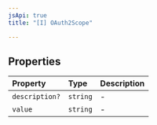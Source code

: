 ```yaml
---
jsApi: true
title: "[I] OAuth2Scope"

---
```

## Properties

| Property | Type | Description |
| :------ | :------ | :------ |
| `description?` | `string` | - |
| `value` | `string` | - |
